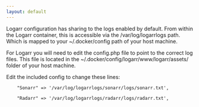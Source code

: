 ```yaml
---
layout: default
---
```


Logarr configuration has sharing to the logs enabled by default. From within the Logarr container, this is accessible via the /var/log/logarrlogs path. Which is mapped to your ~/.docker/config path of your host machine.

For Logarr you will need to edit the config.php file to point to the correct log files. This file is located in the ~/.docker/config/logarr/www/logarr/assets/ folder of your host machine.


Edit the included config to change these lines:
```
    "Sonarr" => '/var/log/logarrlogs/sonarr/logs/sonarr.txt',

    "Radarr" => '/var/log/logarrlogs/radarr/logs/radarr.txt',

```
